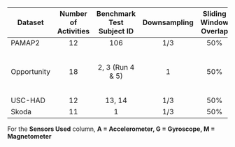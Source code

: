 | Dataset       | Number of Activities  | Benchmark Test Subject ID     | Downsampling  | Sliding Window Overlap        |               Sensors Used                    |
|-------------  |:--------------------: |:-------------------------:    |:------------: |:----------------------:       |:---------------------------------------:      |
| PAMAP2        |          12           |            106                |      1/3      |          50\%                 |                   A, G                        |
| Opportunity   |          18           |     2, 3 (Run 4 \& 5)         |       1       |          50\%                 | A, G, M (upper body) & sensors in shoes       |
| USC-HAD       |          12           |           13, 14              |      1/3      |          50\%                 |                   A, G                        |
| Skoda         |          11           |             1                 |      1/3      |          50\%                 |                    A                          |

For the **Sensors Used** column, **A = Accelerometer, G = Gyroscope, M = Magnetometer**
